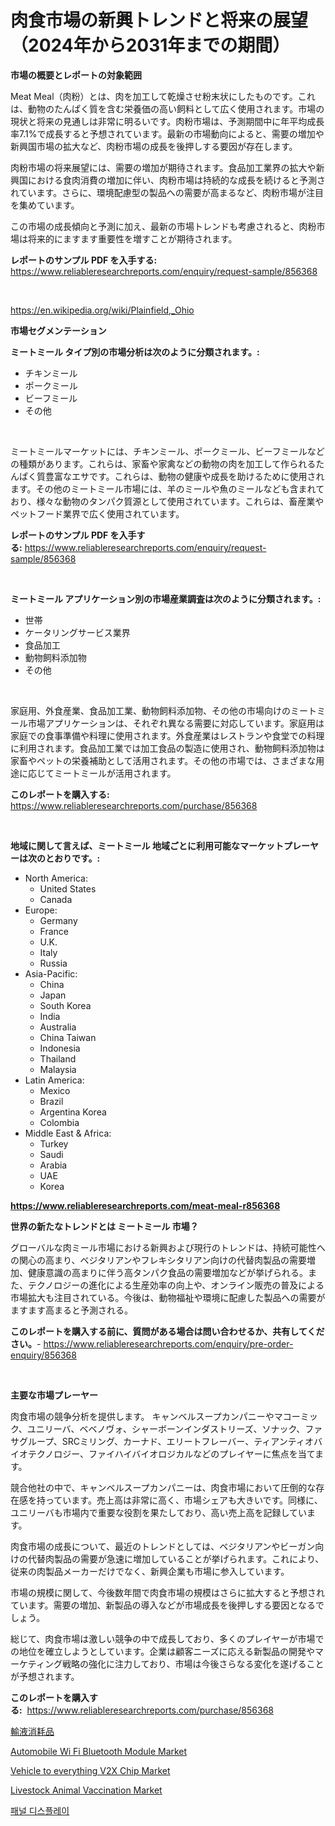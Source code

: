 <p><h1>肉食市場の新興トレンドと将来の展望（2024年から2031年までの期間）</h1></p><p><strong>市場の概要とレポートの対象範囲</strong></p>
<p><p>Meat Meal（肉粉）とは、肉を加工して乾燥させ粉末状にしたものです。これは、動物のたんぱく質を含む栄養価の高い飼料として広く使用されます。市場の現状と将来の見通しは非常に明るいです。肉粉市場は、予測期間中に年平均成長率7.1%で成長すると予想されています。最新の市場動向によると、需要の増加や新興国市場の拡大など、肉粉市場の成長を後押しする要因が存在します。</p><p>肉粉市場の将来展望には、需要の増加が期待されます。食品加工業界の拡大や新興国における食肉消費の増加に伴い、肉粉市場は持続的な成長を続けると予測されています。さらに、環境配慮型の製品への需要が高まるなど、肉粉市場が注目を集めています。</p><p>この市場の成長傾向と予測に加え、最新の市場トレンドも考慮されると、肉粉市場は将来的にますます重要性を増すことが期待されます。</p></p>
<p><strong>レポートのサンプル PDF を入手する:</strong> <a href="https://www.reliableresearchreports.com/enquiry/request-sample/856368">https://www.reliableresearchreports.com/enquiry/request-sample/856368</a></p>
<p>&nbsp;</p>
<p><a href="https://en.wikipedia.org/wiki/Plainfield,_Ohio">https://en.wikipedia.org/wiki/Plainfield,_Ohio</a></p>
<p><strong>市場セグメンテーション</strong></p>
<p><strong>ミートミール タイプ別の市場分析は次のように分類されます。:</strong></p>
<p><ul><li>チキンミール</li><li>ポークミール</li><li>ビーフミール</li><li>その他</li></ul></p>
<p>&nbsp;</p>
<p><p>ミートミールマーケットには、チキンミール、ポークミール、ビーフミールなどの種類があります。これらは、家畜や家禽などの動物の肉を加工して作られるたんぱく質豊富なエサです。これらは、動物の健康や成長を助けるために使用されます。その他のミートミール市場には、羊のミールや魚のミールなども含まれており、様々な動物のタンパク質源として使用されています。これらは、畜産業やペットフード業界で広く使用されています。</p></p>
<p><strong>レポートのサンプル PDF を入手する:</strong>&nbsp;<a href="https://www.reliableresearchreports.com/enquiry/request-sample/856368">https://www.reliableresearchreports.com/enquiry/request-sample/856368</a></p>
<p>&nbsp;</p>
<p><strong> ミートミール アプリケーション別の市場産業調査は次のように分類されます。:</strong></p>
<p><ul><li>世帯</li><li>ケータリングサービス業界</li><li>食品加工</li><li>動物飼料添加物</li><li>その他</li></ul></p>
<p>&nbsp;</p>
<p><p>家庭用、外食産業、食品加工業、動物飼料添加物、その他の市場向けのミートミール市場アプリケーションは、それぞれ異なる需要に対応しています。家庭用は家庭での食事準備や料理に使用されます。外食産業はレストランや食堂での料理に利用されます。食品加工業では加工食品の製造に使用され、動物飼料添加物は家畜やペットの栄養補助として活用されます。その他の市場では、さまざまな用途に応じてミートミールが活用されます。</p></p>
<p><strong>このレポートを購入する:</strong>&nbsp; <a href="https://www.reliableresearchreports.com/purchase/856368">https://www.reliableresearchreports.com/purchase/856368</a></p>
<p>&nbsp;</p>
<p><strong>地域に関して言えば、ミートミール 地域ごとに利用可能なマーケットプレーヤーは次のとおりです。:</strong></p>
<p><ul>
    <li>
        North America:
        <ul>
            <li>United States</li>
            <li>Canada</li>
        </ul>
    </li>
    <li>
        Europe:
        <ul>
            <li>Germany</li>
            <li>France</li>
            <li>U.K.</li>
            <li>Italy</li>
            <li>Russia</li>
        </ul>
    </li>
    <li>
        Asia-Pacific:
        <ul>
            <li>China</li>
            <li>Japan</li>
            <li>South Korea</li>
            <li>India</li>
            <li>Australia</li>
            <li>China Taiwan</li>
            <li>Indonesia</li>
            <li>Thailand</li>
            <li>Malaysia</li>
        </ul>
    </li>
    <li>
        Latin America:
        <ul>
            <li>Mexico</li>
            <li>Brazil</li>
            <li>Argentina Korea</li>
            <li>Colombia</li>
        </ul>
    </li>
    <li>
        Middle East & Africa:
        <ul>
            <li>Turkey</li>
            <li>Saudi</li>
            <li>Arabia</li>
            <li>UAE</li>
            <li>Korea</li>
        </ul>
    </li>
    </ul></p>
<p><strong><a href="https://www.reliableresearchreports.com/meat-meal-r856368">https://www.reliableresearchreports.com/meat-meal-r856368</a></strong>&nbsp;</p>
<p><strong>世界の新たなトレンドとは ミートミール 市場？</strong></p>
<p><p>グローバルな肉ミール市場における新興および現行のトレンドは、持続可能性への関心の高まり、ベジタリアンやフレキシタリアン向けの代替肉製品の需要増加、健康意識の高まりに伴う高タンパク食品の需要増加などが挙げられる。また、テクノロジーの進化による生産効率の向上や、オンライン販売の普及による市場拡大も注目されている。今後は、動物福祉や環境に配慮した製品への需要がますます高まると予測される。</p></p>
<p><strong>このレポートを購入する前に、質問がある場合は問い合わせるか、共有してください。</strong>- <a href="https://www.reliableresearchreports.com/enquiry/pre-order-enquiry/856368">https://www.reliableresearchreports.com/enquiry/pre-order-enquiry/856368</a></p>
<p>&nbsp;</p>
<p><strong>主要な市場プレーヤー</strong></p>
<p><p>肉食市場の競争分析を提供します。 キャンベルスープカンパニーやマコーミック、ユニリーバ、ベベノヴォ、シャーボーンインダストリーズ、ソナック、ファサグループ、SRCミリング、カーナド、エリートフレーバー、ティアンティオバイオテクノロジー、ファイハイバイオロジカルなどのプレイヤーに焦点を当てます。</p><p>競合他社の中で、キャンベルスープカンパニーは、肉食市場において圧倒的な存在感を持っています。売上高は非常に高く、市場シェアも大きいです。同様に、ユニリーバも市場内で重要な役割を果たしており、高い売上高を記録しています。</p><p>肉食市場の成長について、最近のトレンドとしては、ベジタリアンやビーガン向けの代替肉製品の需要が急速に増加していることが挙げられます。これにより、従来の肉製品メーカーだけでなく、新興企業も市場に参入しています。</p><p>市場の規模に関して、今後数年間で肉食市場の規模はさらに拡大すると予想されています。需要の増加、新製品の導入などが市場成長を後押しする要因となるでしょう。</p><p>総じて、肉食市場は激しい競争の中で成長しており、多くのプレイヤーが市場での地位を確立しようとしています。企業は顧客ニーズに応える新製品の開発やマーケティング戦略の強化に注力しており、市場は今後さらなる変化を遂げることが予想されます。</p></p>
<p><strong>このレポートを購入する:</strong>&nbsp;&nbsp;<a href="https://www.reliableresearchreports.com/purchase/856368">https://www.reliableresearchreports.com/purchase/856368</a></p>
<p><p><a href="https://github.com/RandallRunte2023/Market-Research-Report-List-2/blob/main/20978409184.md">輸液消耗品</a></p><p><a href="https://github.com/brittnycachero596/Market-Research-Report-List-1/blob/main/automobile-wi-fi-bluetooth-module-market.md">Automobile Wi Fi Bluetooth Module Market</a></p><p><a href="https://github.com/ChloeConn57/Market-Research-Report-List-1/blob/main/vehicle-to-everything-v2x-chip-market.md">Vehicle to everything V2X Chip Market</a></p><p><a href="https://issuu.com/reportprime-2/docs/livestock-animal-vaccination-market-size-2030.pptx">Livestock Animal Vaccination Market</a></p><p><a href="https://github.com/LuckeyCorbin/Market-Research-Report-List-1/blob/main/201101214321.md">패널 디스플레이</a></p></p>